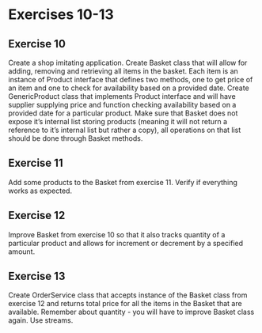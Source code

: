# Exercises 10-13

## Exercise 10
Create a shop imitating application. Create Basket class that will allow for adding,
removing and retrieving all items in the basket. Each item is an instance of Product
interface that defines two methods, one to get price of an item and one to check for
availability based on a provided date.
Create GenericProduct class that implements Product interface and will have supplier
supplying price and function checking availability based on a provided date for a
particular product.
Make sure that Basket does not expose it’s internal list storing products (meaning it will
not return a reference to it’s internal list but rather a copy), all operations on that list
should be done through Basket methods.

## Exercise 11
Add some products to the Basket from exercise 11. Verify if everything works as
expected.

## Exercise 12
Improve Basket from exercise 10 so that it also tracks quantity of a particular product
and allows for increment or decrement by a specified amount.

## Exercise 13
Create OrderService class that accepts instance of the Basket class from exercise 12 and
returns total price for all the items in the Basket that are available. Remember about
quantity - you will have to improve Basket class again. Use streams.
